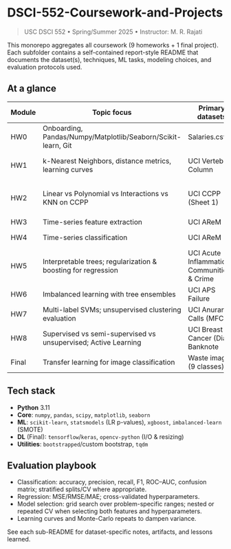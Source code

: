 # DSCI-552-Coursework-and-Projects

> USC DSCI 552 • Spring/Summer 2025 • Instructor: M. R. Rajati

This monorepo aggregates all coursework (9 homeworks + 1 final project). Each subfolder contains a self-contained report-style README that documents the dataset(s), techniques, ML tasks, modeling choices, and evaluation protocols used.

## At a glance

| Module | Topic focus | Primary datasets | Core methods |
|---|---|---|---|
| HW0 | Onboarding, Pandas/Numpy/Matplotlib/Seaborn/Scikit-learn, Git | Salaries.csv | Data I/O, indexing, filtering, `describe()`, vectorization, plotting, sklearn API survey |
| HW1 | k-Nearest Neighbors, distance metrics, learning curves | UCI Vertebral Column | KNN (Euclidean/Manhattan/Minkowski/Chebyshev/Mahalanobis), weighted voting, confusion metrics |
| HW2 | Linear vs Polynomial vs Interactions vs KNN on CCPP | UCI CCPP (Sheet 1) | Univariate & multivariate LR, cubic per-feature tests, pairwise interactions with hierarchical selection, 70/30 holdout MSE, KNN regression with/without scaling, error vs 1/k |
| HW3 | Time-series feature extraction | UCI AReM | Time-domain features, bootstrap CIs, feature screening |
| HW4 | Time-series classification | UCI AReM | Logistic regression, RFE, stratified CV, L1-penalized LR, multinomial LR, Naive Bayes |
| HW5 | Interpretable trees; regularization & boosting for regression | UCI Acute Inflammations; Communities & Crime | Decision trees, rule extraction, cost-complexity pruning, OLS, Ridge, LASSO, PCR, XGBoost |
| HW6 | Imbalanced learning with tree ensembles | UCI APS Failure | Imputation, RF (OOB), class weighting, XGBoost (model trees), SMOTE |
| HW7 | Multi-label SVMs; unsupervised clustering evaluation | UCI Anuran Calls (MFCCs) | One-vs-rest SVM (RBF, L1-linear), SMOTE, k-means model selection, Hamming/Exact-match |
| HW8 | Supervised vs semi-supervised vs unsupervised; Active Learning | UCI Breast Cancer (Diag); Banknote | L1-SVM, self-training, k-means, spectral clustering, active vs passive SVM learning curves |
| Final | Transfer learning for image classification | Waste images (9 classes) | ResNet50/ResNet100/EfficientNetB0/VGG16, frozen bases + head, augmentation, early stopping |

## Tech stack

- **Python** 3.11
- **Core**: `numpy`, `pandas`, `scipy`, `matplotlib`, `seaborn`
- **ML**: `scikit-learn`, `statsmodels` (LR p-values), `xgboost`, `imbalanced-learn` (SMOTE)
- **DL** (Final): `tensorflow`/`keras`, `opencv-python` (I/O & resizing)
- **Utilities**: `bootstrapped`/custom bootstrap, `tqdm`

## Evaluation playbook

- Classification: accuracy, precision, recall, F1, ROC–AUC, confusion matrix; stratified splits/CV where appropriate.
- Regression: MSE/RMSE/MAE; cross-validated hyperparameters.
- Model selection: grid search over problem-specific ranges; nested or repeated CV when selecting both features and hyperparameters.
- Learning curves and Monte-Carlo repeats to dampen variance.

See each sub-README for dataset-specific notes, artifacts, and lessons learned.

